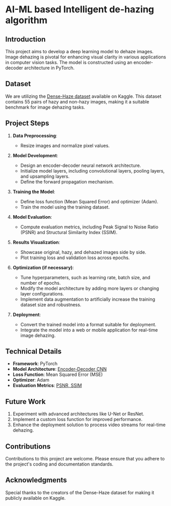 # AI-ML based Intelligent de-hazing algorithm

## Introduction

This project aims to develop a deep learning model to dehaze images. Image dehazing is pivotal for enhancing visual clarity in various applications in computer vision tasks. The model is constructed using an encoder-decoder architecture in PyTorch.

## Dataset

We are utilizing the [Dense-Haze dataset](https://www.kaggle.com/datasets/rajat95gupta/hazing-images-dataset-cvpr-2019) available on Kaggle. This dataset contains 55 pairs of hazy and non-hazy images, making it a suitable benchmark for image dehazing tasks.

## Project Steps

1. **Data Preprocessing**:
    - Resize images and normalize pixel values.

2. **Model Development**:
    - Design an encoder-decoder neural network architecture.
    - Initialize model layers, including convolutional layers, pooling layers, and upsampling layers.
    - Define the forward propagation mechanism.

3. **Training the Model**:
    - Define loss function (Mean Squared Error) and optimizer (Adam).
    - Train the model using the training dataset.

4. **Model Evaluation**:
    - Compute evaluation metrics, including Peak Signal to Noise Ratio (PSNR) and Structural Similarity Index (SSIM).

5. **Results Visualization**:
    - Showcase original, hazy, and dehazed images side by side.
    - Plot training loss and validation loss across epochs.

6. **Optimization (if necessary)**:
    - Tune hyperparameters, such as learning rate, batch size, and number of epochs.
    - Modify the model architecture by adding more layers or changing layer configurations.
    - Implement data augmentation to artificially increase the training dataset size and robustness.

7. **Deployment**:
    - Convert the trained model into a format suitable for deployment.
    - Integrate the model into a web or mobile application for real-time image dehazing.

## Technical Details

- **Framework**: PyTorch
- **Model Architecture**: [Encoder-Decoder CNN](./docs/encoder-decoder-architecture/readme.md)
- **Loss Function**: Mean Squared Error (MSE)
- **Optimizer**: Adam
- **Evaluation Metrics**: [PSNR, SSIM](./docs/evaluation-metric/readme.md)

## Future Work

1. Experiment with advanced architectures like U-Net or ResNet.
2. Implement a custom loss function for improved performance.
3. Enhance the deployment solution to process video streams for real-time dehazing.

## Contributions

Contributions to this project are welcome. Please ensure that you adhere to the project's coding and documentation standards.

## Acknowledgments

Special thanks to the creators of the Dense-Haze dataset for making it publicly available on Kaggle.
